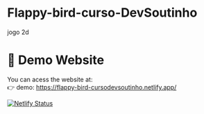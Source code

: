 # Flappy-bird-curso-DevSoutinho
jogo 2d


# :eyes: Demo Website
You can acess the website at:     
👉  demo: https://flappy-bird-cursodevsoutinho.netlify.app/

[![Netlify Status](https://api.netlify.com/api/v1/badges/1f8ddd77-ad15-47ff-8d54-49002529ad8d/deploy-status)](https://app.netlify.com/sites/flappy-bird-cursodevsoutinho/deploys)
